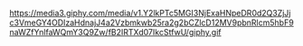 https://media3.giphy.com/media/v1.Y2lkPTc5MGI3NjExaHNpeDR0d2Q3ZjJjc3VmeGY4ODIzaHdnajJ4a2Vzbmkwb25ra2g2bCZlcD12MV9pbnRlcm5hbF9naWZfYnlfaWQmY3Q9Zw/fB2IRTXd07IkcStfwU/giphy.gif

<!--
**DanielG-Silva/DanielG-Silva** is a ✨ _special_ ✨ repository because its `README.md` (this file) appears on your GitHub profile.

Here are some ideas to get you started:

- 🔭 I’m currently working on ...
- 🌱 I’m currently learning ...
- 👯 I’m looking to collaborate on ...
- 🤔 I’m looking for help with ...
- 💬 Ask me about ...
- 📫 How to reach me: ...
- 😄 Pronouns: ...
- ⚡ Fun fact: ...
-->
